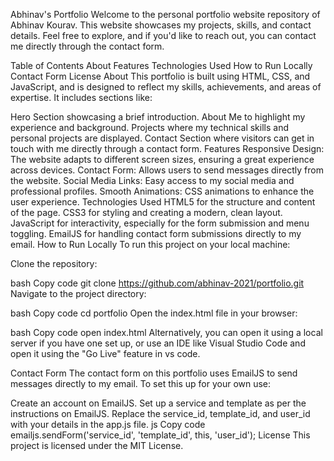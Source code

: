 Abhinav's Portfolio
Welcome to the personal portfolio website repository of Abhinav Kourav. This website showcases my projects, skills, and contact details. Feel free to explore, and if you'd like to reach out, you can contact me directly through the contact form.

Table of Contents
About
Features
Technologies Used
How to Run Locally
Contact Form
License
About
This portfolio is built using HTML, CSS, and JavaScript, and is designed to reflect my skills, achievements, and areas of expertise. It includes sections like:

Hero Section showcasing a brief introduction.
About Me to highlight my experience and background.
Projects where my technical skills and personal projects are displayed.
Contact Section where visitors can get in touch with me directly through a contact form.
Features
Responsive Design: The website adapts to different screen sizes, ensuring a great experience across devices.
Contact Form: Allows users to send messages directly from the website.
Social Media Links: Easy access to my social media and professional profiles.
Smooth Animations: CSS animations to enhance the user experience.
Technologies Used
HTML5 for the structure and content of the page.
CSS3 for styling and creating a modern, clean layout.
JavaScript for interactivity, especially for the form submission and menu toggling.
EmailJS for handling contact form submissions directly to my email.
How to Run Locally
To run this project on your local machine:

Clone the repository:

bash
Copy code
git clone https://github.com/abhinav-2021/portfolio.git
Navigate to the project directory:

bash
Copy code
cd portfolio
Open the index.html file in your browser:

bash
Copy code
open index.html
Alternatively, you can open it using a local server if you have one set up, or use an IDE like Visual Studio Code and open it using the "Go Live" feature in vs code.

Contact Form
The contact form on this portfolio uses EmailJS to send messages directly to my email. To set this up for your own use:

Create an account on EmailJS.
Set up a service and template as per the instructions on EmailJS.
Replace the service_id, template_id, and user_id with your details in the app.js file.
js
Copy code
emailjs.sendForm('service_id', 'template_id', this, 'user_id');
License
This project is licensed under the MIT License.
